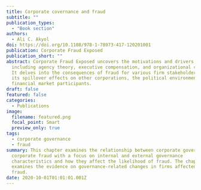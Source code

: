```yaml
---
title: Corporate covernance and fraud
subtitle: ""
publication_types:
  - "Book section"
authors:
  - Ali C. Akyol
doi: https://doi.org/10.1108/978-1-78973-417-120201001
publication: Corporate Fraud Exposed
publication_short: ""
abstract: Corporate Fraud Exposed uncovers the motivations and drivers of fraud
  including agency theory, executive compensation, and organizational culture.
  It delves into the consequences of fraud for various firm stakeholders, and
  its spillover effects on other corporations, the political environment, and
  financial market participants.
draft: false
featured: false
categories:
  - Publications
image:
  filename: featured.png
  focal_point: Smart
  preview_only: true
tags:
  - corporate governance
  - fraud
summary: This chapter examines the relationship between corporate governance and
  corporate fraud with a focus on internal and external governance
  characteristics and how they affect the likelihood of fraud. The chapter also
  examines the evidence on governance-related changes in firms affected by
  fraud.
date: 2020-10-01T01:01:01.001Z
---
```

